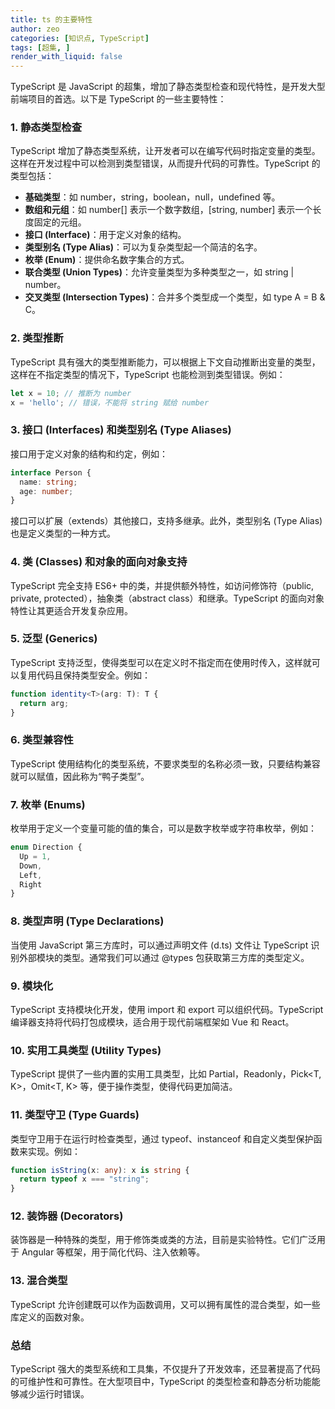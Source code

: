```yaml
---
title: ts 的主要特性
author: zeo
categories: [知识点, TypeScript]
tags: [超集, ]
render_with_liquid: false
---
```


TypeScript 是 JavaScript 的超集，增加了静态类型检查和现代特性，是开发大型前端项目的首选。以下是 TypeScript 的一些主要特性：

### **1. 静态类型检查**

TypeScript 增加了静态类型系统，让开发者可以在编写代码时指定变量的类型。这样在开发过程中可以检测到类型错误，从而提升代码的可靠性。TypeScript 的类型包括：

-	**基础类型**：如 number，string，boolean，null，undefined 等。
-	**数组和元组**：如 number[] 表示一个数字数组，[string, number] 表示一个长度固定的元组。
-	**接口 (Interface)**：用于定义对象的结构。
-	**类型别名 (Type Alias)**：可以为复杂类型起一个简洁的名字。
-	**枚举 (Enum)**：提供命名数字集合的方式。
-	**联合类型 (Union Types)**：允许变量类型为多种类型之一，如 string | number。
-	**交叉类型 (Intersection Types)**：合并多个类型成一个类型，如 type A = B & C。

### **2. 类型推断**

TypeScript 具有强大的类型推断能力，可以根据上下文自动推断出变量的类型，这样在不指定类型的情况下，TypeScript 也能检测到类型错误。例如：
```ts
let x = 10; // 推断为 number
x = 'hello'; // 错误，不能将 string 赋给 number
```
### **3. 接口 (Interfaces) 和类型别名 (Type Aliases)**

接口用于定义对象的结构和约定，例如：
```ts
interface Person {
  name: string;
  age: number;
}
```
接口可以扩展（extends）其他接口，支持多继承。此外，类型别名 (Type Alias) 也是定义类型的一种方式。

### **4. 类 (Classes) 和对象的面向对象支持**

TypeScript 完全支持 ES6+ 中的类，并提供额外特性，如访问修饰符（public, private, protected），抽象类（abstract class）和继承。TypeScript 的面向对象特性让其更适合开发复杂应用。

### **5. 泛型 (Generics)**

TypeScript 支持泛型，使得类型可以在定义时不指定而在使用时传入，这样就可以复用代码且保持类型安全。例如：
```ts
function identity<T>(arg: T): T {
  return arg;
}
```
### **6. 类型兼容性**

TypeScript 使用结构化的类型系统，不要求类型的名称必须一致，只要结构兼容就可以赋值，因此称为“鸭子类型”。

### **7. 枚举 (Enums)**

枚举用于定义一个变量可能的值的集合，可以是数字枚举或字符串枚举，例如：
```ts
enum Direction {
  Up = 1,
  Down,
  Left,
  Right
}
```
### **8. 类型声明 (Type Declarations)**

当使用 JavaScript 第三方库时，可以通过声明文件 (d.ts) 文件让 TypeScript 识别外部模块的类型。通常我们可以通过 @types 包获取第三方库的类型定义。

### **9. 模块化**

TypeScript 支持模块化开发，使用 import 和 export 可以组织代码。TypeScript 编译器支持将代码打包成模块，适合用于现代前端框架如 Vue 和 React。

### **10. 实用工具类型 (Utility Types)**

TypeScript 提供了一些内置的实用工具类型，比如 Partial<T>，Readonly<T>，Pick<T, K>，Omit<T, K> 等，便于操作类型，使得代码更加简洁。

### **11. 类型守卫 (Type Guards)**

类型守卫用于在运行时检查类型，通过 typeof、instanceof 和自定义类型保护函数来实现。例如：
```ts
function isString(x: any): x is string {
  return typeof x === "string";
}
```
### **12. 装饰器 (Decorators)**

装饰器是一种特殊的类型，用于修饰类或类的方法，目前是实验特性。它们广泛用于 Angular 等框架，用于简化代码、注入依赖等。

### **13. 混合类型**

TypeScript 允许创建既可以作为函数调用，又可以拥有属性的混合类型，如一些库定义的函数对象。

### **总结**

TypeScript 强大的类型系统和工具集，不仅提升了开发效率，还显著提高了代码的可维护性和可靠性。在大型项目中，TypeScript 的类型检查和静态分析功能能够减少运行时错误。